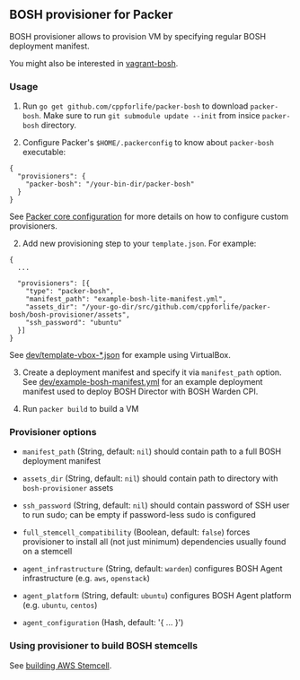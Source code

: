 ## BOSH provisioner for Packer

BOSH provisioner allows to provision VM by specifying regular BOSH deployment manifest.

You might also be interested in [vagrant-bosh](https://github.com/cppforlife/vagrant-bosh).


### Usage

1. Run `go get github.com/cppforlife/packer-bosh` to download `packer-bosh`. 
  Make sure to run `git submodule update --init` from insice `packer-bosh` directory.

2. Configure Packer's `$HOME/.packerconfig` to know about `packer-bosh` executable:

```
{
  "provisioners": {
    "packer-bosh": "/your-bin-dir/packer-bosh"
  }
}
```

See [Packer core configuration](http://www.packer.io/docs/other/core-configuration.html) 
for more details on how to configure custom provisioners.

2. Add new provisioning step to your `template.json`. For example:

```
{
  ...

  "provisioners": [{
    "type": "packer-bosh",
    "manifest_path": "example-bosh-lite-manifest.yml",
    "assets_dir": "/your-go-dir/src/github.com/cppforlife/packer-bosh/bosh-provisioner/assets",
    "ssh_password": "ubuntu"
  }]
}
```

See [dev/template-vbox-*.json](dev/template-vbox-bosh-lite.json) for example using VirtualBox.

3. Create a deployment manifest and specify it via `manifest_path` option.
   See [dev/example-bosh-manifest.yml](dev/example-bosh-manifest.yml) 
   for an example deployment manifest used to deploy BOSH Director with BOSH Warden CPI.

4. Run `packer build` to build a VM


### Provisioner options

- `manifest_path` (String, default: `nil`)
  should contain path to a full BOSH deployment manifest

- `assets_dir` (String, default: `nil`)
  should contain path to directory with `bosh-provisioner` assets

- `ssh_password` (String, default: `nil`)
  should contain password of SSH user to run sudo; 
  can be empty if password-less sudo is configured

- `full_stemcell_compatibility` (Boolean, default: `false`)
  forces provisioner to install all (not just minimum) dependencies usually found on a stemcell

- `agent_infrastructure` (String, default: `warden`)
  configures BOSH Agent infrastructure (e.g. `aws`, `openstack`)

- `agent_platform` (String, default: `ubuntu`)
  configures BOSH Agent platform (e.g. `ubuntu`, `centos`)

- `agent_configuration` (Hash, default: '{ ... }')


### Using provisioner to build BOSH stemcells

See [building AWS Stemcell](docs/build-aws-stemcell.md).
